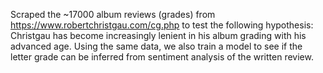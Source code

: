Scraped the ~17000 album reviews (grades) from https://www.robertchristgau.com/cg.php to test the following hypothesis: Christgau has become increasingly lenient in his album grading with his advanced age. Using the same data, we also train a model to see if the letter grade can be inferred from sentiment analysis of the written review.
